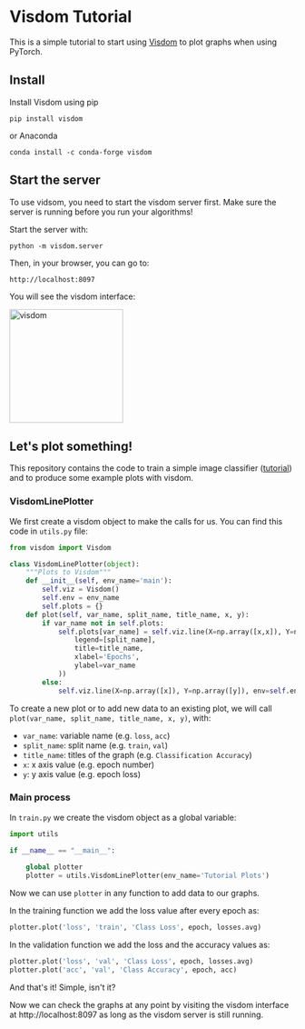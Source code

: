 # Visdom Tutorial

This is a simple tutorial to start using [Visdom][1] to plot graphs when using PyTorch. 


## Install

Install Visdom using pip

```pip install visdom```

or Anaconda

```conda install -c conda-forge visdom ```

## Start the server

To use vidsom, you need to start the visdom server first. Make sure the server is running before you run your algorithms! 

Start the server with:

```python -m visdom.server```

Then, in your browser, you can go to:

```http://localhost:8097``` 

You will see the visdom interface:

<img src="https://github.com/noagarcia/visdom-tutorial/blob/master/visdom-main.png" alt="visdom" width="200"/>


## Let's plot something!

This repository contains the code to train a simple image classifier ([tutorial][2]) and to produce some example plots with visdom.


### VisdomLinePlotter
We first create a visdom object to make the calls for us. You can find this code in ```utils.py``` file:

```python
from visdom import Visdom

class VisdomLinePlotter(object):
    """Plots to Visdom"""
    def __init__(self, env_name='main'):
        self.viz = Visdom()
        self.env = env_name
        self.plots = {}
    def plot(self, var_name, split_name, title_name, x, y):
        if var_name not in self.plots:
            self.plots[var_name] = self.viz.line(X=np.array([x,x]), Y=np.array([y,y]), env=self.env, opts=dict(
                legend=[split_name],
                title=title_name,
                xlabel='Epochs',
                ylabel=var_name
            ))
        else:
            self.viz.line(X=np.array([x]), Y=np.array([y]), env=self.env, win=self.plots[var_name], name=split_name, update = 'append')
```
 
To create a new plot or to add new data to an existing plot, we will call ```plot(var_name, split_name, title_name, x, y)```, with:
- ```var_name```: variable name (e.g. ```loss```, ```acc```)
- ```split_name```: split name (e.g. ```train```, ```val```)
- ```title_name```: titles of the graph (e.g. ```Classification Accuracy```)
- ```x```: x axis value (e.g. epoch number)
- ```y```: y axis value (e.g. epoch loss)


### Main process

In ```train.py``` we create the visdom object as a global variable:

```python
import utils

if __name__ == "__main__":
    
    global plotter
    plotter = utils.VisdomLinePlotter(env_name='Tutorial Plots')
```

Now we can use ```plotter``` in any function to add data to our graphs.

In the training function we add the loss value after every epoch as:

```python
plotter.plot('loss', 'train', 'Class Loss', epoch, losses.avg)
```

In the validation function we add the loss and the accuracy values as:

```python
plotter.plot('loss', 'val', 'Class Loss', epoch, losses.avg)
plotter.plot('acc', 'val', 'Class Accuracy', epoch, acc)
```

And that's it! Simple, isn't it? 

Now we can check the graphs at any point by visiting the visdom interface at http://localhost:8097 as long as the visdom server is still running.





[1]: https://github.com/facebookresearch/visdom
[2]: https://pytorch.org/tutorials/beginner/blitz/cifar10_tutorial.html